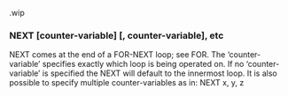 .wip


### NEXT [counter-variable] [, counter-variable], etc

NEXT comes at the end of a FOR-NEXT loop; see FOR. The ‘counter-variable’ specifies exactly which loop is being operated on. If no ‘counter-variable’ is specified the NEXT will default to the innermost loop. It is also possible to specify multiple counter-variables as in: NEXT x, y, z
